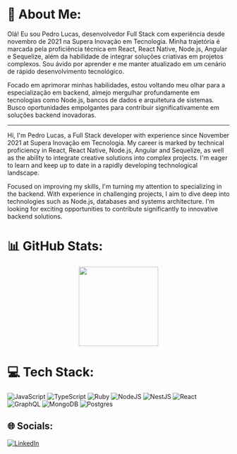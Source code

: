 # 💫 About Me:
Olá! Eu sou Pedro Lucas, desenvolvedor Full Stack com experiência desde novembro de 2021 na Supera Inovação em Tecnologia. Minha trajetória é marcada pela proficiência técnica em React, React Native, Node.js, Angular e Sequelize, além da habilidade de integrar soluções criativas em projetos complexos. Sou ávido por aprender e me manter atualizado em um cenário de rápido desenvolvimento tecnológico.

Focado em aprimorar minhas habilidades, estou voltando meu olhar para a especialização em backend, almejo mergulhar profundamente em tecnologias como Node.js, bancos de dados e arquitetura de sistemas. Busco oportunidades empolgantes para contribuir significativamente em soluções backend inovadoras.
<hr />
Hi, I'm Pedro Lucas, a Full Stack developer with experience since November 2021 at Supera Inovação em Tecnologia. My career is marked by technical proficiency in React, React Native, Node.js, Angular and Sequelize, as well as the ability to integrate creative solutions into complex projects. I'm eager to learn and keep up to date in a rapidly developing technological landscape.

Focused on improving my skills, I'm turning my attention to specializing in the backend. With experience in challenging projects, I aim to dive deep into technologies such as Node.js, databases and systems architecture. I'm looking for exciting opportunities to contribute significantly to innovative backend solutions.

# 📊 GitHub Stats:
<div align="center">
  <img height="180em" src="https://github-readme-stats.vercel.app/api/top-langs/?username=pedrolucazx&layout=compact&langs_count=7&theme=vision-friendly-dark&hide_border=true"/>
</div>  

# 💻 Tech Stack:
![JavaScript](https://img.shields.io/badge/javascript-%23323330.svg?style=for-the-badge&logo=javascript&logoColor=%23F7DF1E) 
![TypeScript](https://img.shields.io/badge/typescript-%23007ACC.svg?style=for-the-badge&logo=typescript&logoColor=white) 
![Ruby](https://img.shields.io/badge/ruby-%23CC342D.svg?style=for-the-badge&logo=ruby&logoColor=white) 
![NodeJS](https://img.shields.io/badge/node.js-6DA55F?style=for-the-badge&logo=node.js&logoColor=white) 
![NestJS](https://img.shields.io/badge/nestjs-%23E0234E.svg?style=for-the-badge&logo=nestjs&logoColor=white) 
![React](https://img.shields.io/badge/react-%2320232a.svg?style=for-the-badge&logo=react&logoColor=%2361DAFB) 
![GraphQL](https://img.shields.io/badge/-GraphQL-E10098?style=for-the-badge&logo=graphql&logoColor=white) 
![MongoDB](https://img.shields.io/badge/MongoDB-%234ea94b.svg?style=for-the-badge&logo=mongodb&logoColor=white)
![Postgres](https://img.shields.io/badge/postgres-%23316192.svg?style=for-the-badge&logo=postgresql&logoColor=white) 

## 🌐 Socials:
[![LinkedIn](https://img.shields.io/badge/-LinkedIn-000?style=for-the-badge&logo=linkedin&logoColor=30A3DC)](https://www.linkedin.com/in/pedrolucazx/) 

